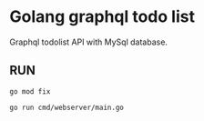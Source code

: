 # Golang graphql todo list

Graphql todolist API with MySql database.


## RUN

`go mod fix`

`go run cmd/webserver/main.go`
